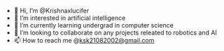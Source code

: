- 👋 Hi, I’m @Krishnaxlucifer
- 👀 I’m interested in artificial intelligence
- 🌱 I’m currently learning undergrad in computer science
- 💞️ I’m looking to collaborate on any projects releated to robotics and AI
- 📫 How to reach me @ksk21082002@gmail.com

<!---
Krishnaxlucifer/Krishnaxlucifer is a ✨ special ✨ repository because its `README.md` (this file) appears on your GitHub profile.
You can click the Preview link to take a look at your changes.
--->
